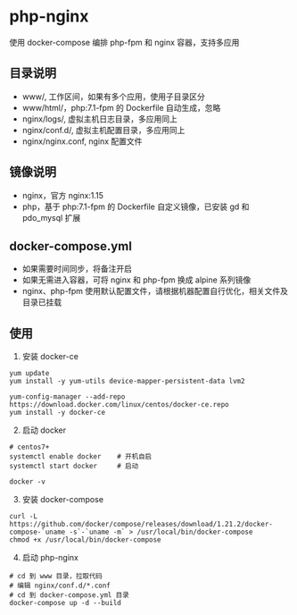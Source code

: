 # php-nginx
使用 docker-compose 编排 php-fpm 和 nginx 容器，支持多应用

## 目录说明
- www/, 工作区间，如果有多个应用，使用子目录区分
- www/html/，php:7.1-fpm 的 Dockerfile 自动生成，忽略
- nginx/logs/, 虚拟主机日志目录，多应用同上
- nginx/conf.d/, 虚拟主机配置目录，多应用同上
- nginx/nginx.conf, nginx 配置文件

## 镜像说明
- nginx，官方 nginx:1.15
- php，基于 php:7.1-fpm 的 Dockerfile 自定义镜像，已安装 gd 和 pdo_mysql 扩展

## docker-compose.yml
- 如果需要时间同步，将备注开启
- 如果无需进入容器，可将 nginx 和 php-fpm 换成 alpine 系列镜像
- nginx、php-fpm 使用默认配置文件，请根据机器配置自行优化，相关文件及目录已挂载

## 使用
1. 安装 docker-ce
```shell
yum update
yum install -y yum-utils device-mapper-persistent-data lvm2

yum-config-manager --add-repo https://download.docker.com/linux/centos/docker-ce.repo
yum install -y docker-ce
```

2. 启动 docker
```shell
# centos7+
systemctl enable docker    # 开机自启
systemctl start docker     # 启动

docker -v
```

3. 安装 docker-compose
```shell
curl -L https://github.com/docker/compose/releases/download/1.21.2/docker-compose-`uname -s`-`uname -m` > /usr/local/bin/docker-compose
chmod +x /usr/local/bin/docker-compose
```

4. 启动 php-nginx
```shell
# cd 到 www 目录，拉取代码
# 编辑 nginx/conf.d/*.conf
# cd 到 docker-compose.yml 目录
docker-compose up -d --build
```
